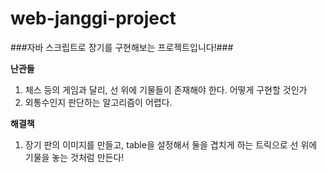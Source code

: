 # web-janggi-project
###자바 스크립트로 장기를 구현해보는 프로젝트입니다!###

**난관들**
1. 체스 등의 게임과 달리, 선 위에 기물들이 존재해야 한다. 어떻게 구현할 것인가
2. 외통수인지 판단하는 알고리즘이 어렵다.

**해결책**
1. 장기 판의 이미지를 만들고, table을 설정해서 둘을 겹치게 하는 트릭으로 선 위에 기물을 놓는 것처럼 만든다!

